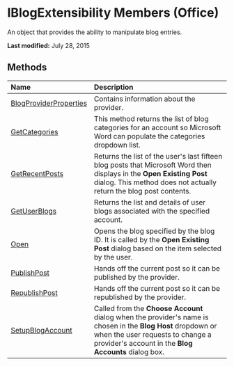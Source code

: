 
# IBlogExtensibility Members (Office)
An object that provides the ability to manipulate blog entries.

 **Last modified:** July 28, 2015


## Methods



|**Name**|**Description**|
|:-----|:-----|
| [BlogProviderProperties](87e3d826-6c18-96e7-30dc-218d136b56dd.md)|Contains information about the provider.|
| [GetCategories](f263594c-db27-86bd-8597-35a3148a5ea7.md)|This method returns the list of blog categories for an account so Microsoft Word can populate the categories dropdown list.|
| [GetRecentPosts](460cb59e-c025-8a80-1cdc-99a9c58ec4c0.md)|Returns the list of the user's last fifteen blog posts that Microsoft Word then displays in the  **Open Existing Post** dialog. This method does not actually return the blog post contents.|
| [GetUserBlogs](00e76f3d-59f2-8580-6f7e-6df8fe51d345.md)|Returns the list and details of user blogs associated with the specified account.|
| [Open](34bae5c9-cc29-b1b8-746b-bc2630cf8bc0.md)|Opens the blog specified by the blog ID. It is called by the  **Open Existing Post** dialog based on the item selected by the user.|
| [PublishPost](71d2907f-f64e-f318-7f10-095d9a004f03.md)|Hands off the current post so it can be published by the provider.|
| [RepublishPost](1e701746-f63b-68a3-6a5c-75b78942d380.md)|Hands off the current post so it can be republished by the provider.|
| [SetupBlogAccount](98082a55-3e67-7181-2c7d-2c6979c89ab2.md)|Called from the  **Choose Account** dialog when the provider's name is chosen in the **Blog Host** dropdown or when the user requests to change a provider's account in the **Blog Accounts** dialog box.|
